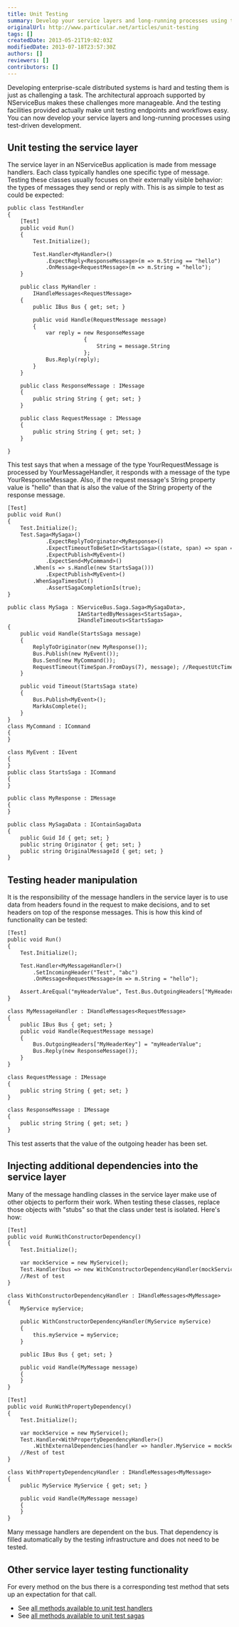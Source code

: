 ```yaml
---
title: Unit Testing
summary: Develop your service layers and long-running processes using test-driven development.
originalUrl: http://www.particular.net/articles/unit-testing
tags: []
createdDate: 2013-05-21T19:02:03Z
modifiedDate: 2013-07-18T23:57:30Z
authors: []
reviewers: []
contributors: []
---
```


Developing enterprise-scale distributed systems is hard and testing them is just as challenging a task. The architectural approach supported by NServiceBus makes these challenges more manageable. And the testing facilities provided actually make unit testing endpoints and workflows easy. You can now develop your service layers and long-running processes using test-driven development.

Unit testing the service layer
------------------------------

The service layer in an NServiceBus application is made from message handlers. Each class typically handles one specific type of message. Testing these classes usually focuses on their externally visible behavior: the types of messages they send or reply with. This is as simple to test as could be expected:



```txt
public class TestHandler
{
    [Test]
    public void Run()
    {
        Test.Initialize();

        Test.Handler<MyHandler>()
            .ExpectReply<ResponseMessage>(m => m.String == "hello")
            .OnMessage<RequestMessage>(m => m.String = "hello");
    }

    public class MyHandler :
        IHandleMessages<RequestMessage>
    {
        public IBus Bus { get; set; }

        public void Handle(RequestMessage message)
        {
            var reply = new ResponseMessage
                        {
                            String = message.String
                        };
            Bus.Reply(reply);
        }
    }

    public class ResponseMessage : IMessage
    {
        public string String { get; set; }
    }

    public class RequestMessage : IMessage
    {
        public string String { get; set; }
    }

}

```



This test says that when a message of the type YourRequestMessage is processed by YourMessageHandler, it responds with a message of the type YourResponseMessage. Also, if the request message's String property value is "hello" than that is also the value of the String property of the response message.



```txt
[Test]
public void Run()
{
    Test.Initialize();
    Test.Saga<MySaga>()
            .ExpectReplyToOrginator<MyResponse>()
            .ExpectTimeoutToBeSetIn<StartsSaga>((state, span) => span == TimeSpan.FromDays(7))
            .ExpectPublish<MyEvent>()
            .ExpectSend<MyCommand>()
        .When(s => s.Handle(new StartsSaga()))
            .ExpectPublish<MyEvent>()
        .WhenSagaTimesOut()
            .AssertSagaCompletionIs(true);
}

public class MySaga : NServiceBus.Saga.Saga<MySagaData>,
                      IAmStartedByMessages<StartsSaga>,
                      IHandleTimeouts<StartsSaga>
{
    public void Handle(StartsSaga message)
    {
        ReplyToOriginator(new MyResponse());
        Bus.Publish(new MyEvent());
        Bus.Send(new MyCommand());
        RequestTimeout(TimeSpan.FromDays(7), message); //RequestUtcTimeout in 3.3
    }

    public void Timeout(StartsSaga state)
    {
        Bus.Publish<MyEvent>();
        MarkAsComplete();
    }
}
class MyCommand : ICommand
{
}

class MyEvent : IEvent
{
}
public class StartsSaga : ICommand
{
}

public class MyResponse : IMessage
{
}

public class MySagaData : IContainSagaData
{
    public Guid Id { get; set; }
    public string Originator { get; set; }
    public string OriginalMessageId { get; set; }
}

```



Testing header manipulation
---------------------------

It is the responsibility of the message handlers in the service layer is to use data from headers found in the request to make decisions, and to set headers on top of the response messages. This is how this kind of functionality can be tested:



```txt
[Test]
public void Run()
{
    Test.Initialize();

    Test.Handler<MyMessageHandler>()
        .SetIncomingHeader("Test", "abc")
        .OnMessage<RequestMessage>(m => m.String = "hello");

    Assert.AreEqual("myHeaderValue", Test.Bus.OutgoingHeaders["MyHeaderKey"]);
}

class MyMessageHandler : IHandleMessages<RequestMessage>
{
    public IBus Bus { get; set; }
    public void Handle(RequestMessage message)
    {
        Bus.OutgoingHeaders["MyHeaderKey"] = "myHeaderValue";
        Bus.Reply(new ResponseMessage());
    }
}

class RequestMessage : IMessage
{
    public string String { get; set; }
}

class ResponseMessage : IMessage
{
    public string String { get; set; }
}
```



This test asserts that the value of the outgoing header has been set.

Injecting additional dependencies into the service layer
--------------------------------------------------------

Many of the message handling classes in the service layer make use of other objects to perform their work. When testing these classes, replace those objects with "stubs" so that the class under test is isolated. Here's how:



```txt
[Test]
public void RunWithConstructorDependency()
{
    Test.Initialize();

    var mockService = new MyService();
    Test.Handler(bus => new WithConstructorDependencyHandler(mockService));
    //Rest of test
}

class WithConstructorDependencyHandler : IHandleMessages<MyMessage>
{
    MyService myService;

    public WithConstructorDependencyHandler(MyService myService)
    {
        this.myService = myService;
    }

    public IBus Bus { get; set; }

    public void Handle(MyMessage message)
    {
    }
}

[Test]
public void RunWithPropertyDependency()
{
    Test.Initialize();

    var mockService = new MyService();
    Test.Handler<WithPropertyDependencyHandler>()
        .WithExternalDependencies(handler => handler.MyService = mockService);
    //Rest of test
}

class WithPropertyDependencyHandler : IHandleMessages<MyMessage>
{
    public MyService MyService { get; set; }

    public void Handle(MyMessage message)
    {
    }
}


```




Many message handlers are dependent on the bus. That dependency is filled automatically by the testing infrastructure and does not need to be tested.

Other service layer testing functionality
-----------------------------------------

For every method on the bus there is a corresponding test method that sets up an expectation for that call.

-   See [all methods available to unit test
    handlers](http://github.com/NServiceBus/NServiceBus/blob/master/src/testing/Handler.cs)
-   See [all methods available to unit test
    sagas](http://github.com/NServiceBus/NServiceBus/blob/master/src/testing/Saga.cs)


